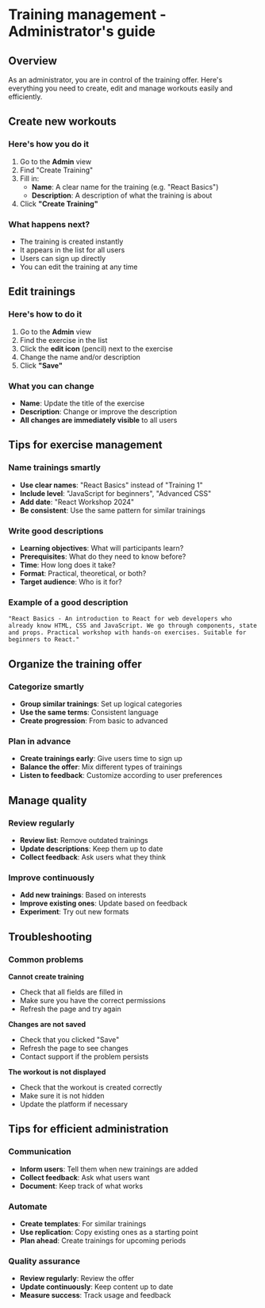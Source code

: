 # Training management - Administrator's guide

## Overview

As an administrator, you are in control of the training offer. Here's everything you need to create, edit and manage workouts easily and efficiently.

## Create new workouts

### Here's how you do it
1. Go to the **Admin** view
2. Find "Create Training"
3. Fill in:
   - **Name**: A clear name for the training (e.g. "React Basics")
   - **Description**: A description of what the training is about
4. Click **"Create Training"**

### What happens next?
- The training is created instantly
- It appears in the list for all users
- Users can sign up directly
- You can edit the training at any time

## Edit trainings

### Here's how to do it
1. Go to the **Admin** view
2. Find the exercise in the list
3. Click the **edit icon** (pencil) next to the exercise
4. Change the name and/or description
5. Click **"Save"**

### What you can change
- **Name**: Update the title of the exercise
- **Description**: Change or improve the description
- **All changes are immediately visible** to all users

## Tips for exercise management

### Name trainings smartly
- **Use clear names**: "React Basics" instead of "Training 1"
- **Include level**: "JavaScript for beginners", "Advanced CSS"
- **Add date**: "React Workshop 2024"
- **Be consistent**: Use the same pattern for similar trainings

### Write good descriptions
- **Learning objectives**: What will participants learn?
- **Prerequisites**: What do they need to know before?
- **Time**: How long does it take?
- **Format**: Practical, theoretical, or both?
- **Target audience**: Who is it for?

### Example of a good description
```
"React Basics - An introduction to React for web developers who already know HTML, CSS and JavaScript. We go through components, state and props. Practical workshop with hands-on exercises. Suitable for beginners to React."
```

## Organize the training offer

### Categorize smartly
- **Group similar trainings**: Set up logical categories
- **Use the same terms**: Consistent language
- **Create progression**: From basic to advanced

### Plan in advance
- **Create trainings early**: Give users time to sign up
- **Balance the offer**: Mix different types of trainings
- **Listen to feedback**: Customize according to user preferences

## Manage quality

### Review regularly
- **Review list**: Remove outdated trainings
- **Update descriptions**: Keep them up to date
- **Collect feedback**: Ask users what they think

### Improve continuously
- **Add new trainings**: Based on interests
- **Improve existing ones**: Update based on feedback
- **Experiment**: Try out new formats

## Troubleshooting

### Common problems
**Cannot create training**
- Check that all fields are filled in
- Make sure you have the correct permissions
- Refresh the page and try again

**Changes are not saved**
- Check that you clicked "Save"
- Refresh the page to see changes
- Contact support if the problem persists

**The workout is not displayed**
- Check that the workout is created correctly
- Make sure it is not hidden
- Update the platform if necessary

## Tips for efficient administration

### Communication
- **Inform users**: Tell them when new trainings are added
- **Collect feedback**: Ask what users want
- **Document**: Keep track of what works

### Automate
- **Create templates**: For similar trainings
- **Use replication**: Copy existing ones as a starting point
- **Plan ahead**: Create trainings for upcoming periods

### Quality assurance
- **Review regularly**: Review the offer
- **Update continuously**: Keep content up to date
- **Measure success**: Track usage and feedback
